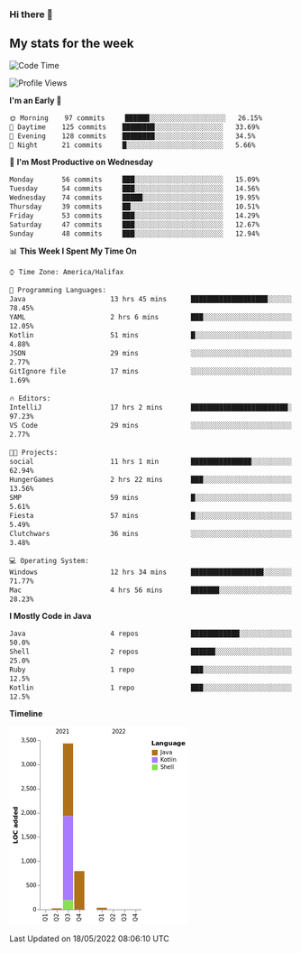 ### Hi there 👋

## My stats for the week
<!--START_SECTION:waka-->
![Code Time](http://img.shields.io/badge/Code%20Time-202%20hrs%2015%20mins-blue)

![Profile Views](http://img.shields.io/badge/Profile%20Views-1-blue)

**I'm an Early 🐤** 

```text
🌞 Morning    97 commits     ██████░░░░░░░░░░░░░░░░░░░   26.15% 
🌆 Daytime    125 commits    ████████░░░░░░░░░░░░░░░░░   33.69% 
🌃 Evening    128 commits    ████████░░░░░░░░░░░░░░░░░   34.5% 
🌙 Night      21 commits     █░░░░░░░░░░░░░░░░░░░░░░░░   5.66%

```
📅 **I'm Most Productive on Wednesday** 

```text
Monday       56 commits     ███░░░░░░░░░░░░░░░░░░░░░░   15.09% 
Tuesday      54 commits     ███░░░░░░░░░░░░░░░░░░░░░░   14.56% 
Wednesday    74 commits     █████░░░░░░░░░░░░░░░░░░░░   19.95% 
Thursday     39 commits     ██░░░░░░░░░░░░░░░░░░░░░░░   10.51% 
Friday       53 commits     ███░░░░░░░░░░░░░░░░░░░░░░   14.29% 
Saturday     47 commits     ███░░░░░░░░░░░░░░░░░░░░░░   12.67% 
Sunday       48 commits     ███░░░░░░░░░░░░░░░░░░░░░░   12.94%

```


📊 **This Week I Spent My Time On** 

```text
⌚︎ Time Zone: America/Halifax

💬 Programming Languages: 
Java                     13 hrs 45 mins      ███████████████████░░░░░░   78.45% 
YAML                     2 hrs 6 mins        ███░░░░░░░░░░░░░░░░░░░░░░   12.05% 
Kotlin                   51 mins             █░░░░░░░░░░░░░░░░░░░░░░░░   4.88% 
JSON                     29 mins             ░░░░░░░░░░░░░░░░░░░░░░░░░   2.77% 
GitIgnore file           17 mins             ░░░░░░░░░░░░░░░░░░░░░░░░░   1.69%

🔥 Editors: 
IntelliJ                 17 hrs 2 mins       ████████████████████████░   97.23% 
VS Code                  29 mins             ░░░░░░░░░░░░░░░░░░░░░░░░░   2.77%

🐱‍💻 Projects: 
social                   11 hrs 1 min        ███████████████░░░░░░░░░░   62.94% 
HungerGames              2 hrs 22 mins       ███░░░░░░░░░░░░░░░░░░░░░░   13.56% 
SMP                      59 mins             █░░░░░░░░░░░░░░░░░░░░░░░░   5.61% 
Fiesta                   57 mins             █░░░░░░░░░░░░░░░░░░░░░░░░   5.49% 
Clutchwars               36 mins             ░░░░░░░░░░░░░░░░░░░░░░░░░   3.48%

💻 Operating System: 
Windows                  12 hrs 34 mins      ██████████████████░░░░░░░   71.77% 
Mac                      4 hrs 56 mins       ███████░░░░░░░░░░░░░░░░░░   28.23%

```

**I Mostly Code in Java** 

```text
Java                     4 repos             ████████████░░░░░░░░░░░░░   50.0% 
Shell                    2 repos             ██████░░░░░░░░░░░░░░░░░░░   25.0% 
Ruby                     1 repo              ███░░░░░░░░░░░░░░░░░░░░░░   12.5% 
Kotlin                   1 repo              ███░░░░░░░░░░░░░░░░░░░░░░   12.5%

```


**Timeline**

![Chart not found](https://raw.githubusercontent.com/lyndseyy/lyndseyy/main/charts/bar_graph.png) 


 Last Updated on 18/05/2022 08:06:10 UTC
<!--END_SECTION:waka-->